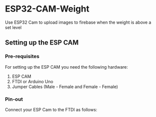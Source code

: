 # ESP32-CAM-Weight
Use ESP32 Cam to upload images to firebase when the weight is above a set level
## Setting up the ESP CAM
### Pre-requisites
For setting up the ESP CAM you need the following hardware:
1. ESP CAM
2. FTDI or Arduino Uno
3. Jumper Cables (Male - Female and Female - Female)

### Pin-out
Connect your ESP Cam to the FTDI as follows:

